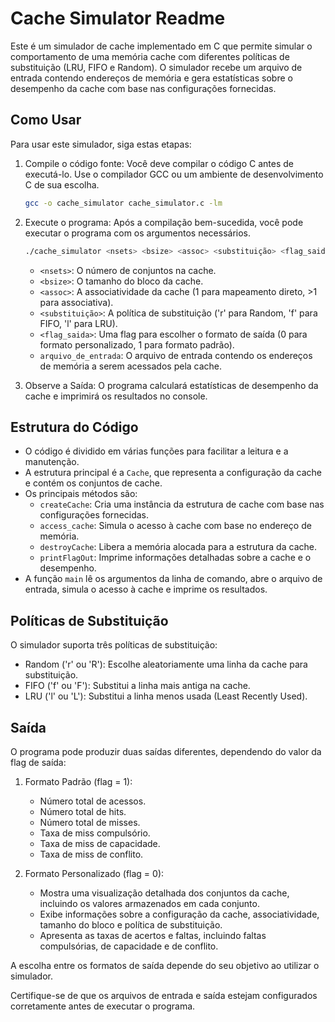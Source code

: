 # Cache Simulator Readme

Este é um simulador de cache implementado em C que permite simular o comportamento de uma memória cache com diferentes políticas de substituição (LRU, FIFO e Random). O simulador recebe um arquivo de entrada contendo endereços de memória e gera estatísticas sobre o desempenho da cache com base nas configurações fornecidas.

## Como Usar

Para usar este simulador, siga estas etapas:

1. Compile o código fonte: Você deve compilar o código C antes de executá-lo. Use o compilador GCC ou um ambiente de desenvolvimento C de sua escolha.

   ```bash
   gcc -o cache_simulator cache_simulator.c -lm
   ```

2. Execute o programa: Após a compilação bem-sucedida, você pode executar o programa com os argumentos necessários.

   ```bash
   ./cache_simulator <nsets> <bsize> <assoc> <substituição> <flag_saida> arquivo_de_entrada
   ```

   - `<nsets>`: O número de conjuntos na cache.
   - `<bsize>`: O tamanho do bloco da cache.
   - `<assoc>`: A associatividade da cache (1 para mapeamento direto, >1 para associativa).
   - `<substituição>`: A política de substituição ('r' para Random, 'f' para FIFO, 'l' para LRU).
   - `<flag_saida>`: Uma flag para escolher o formato de saída (0 para formato personalizado, 1 para formato padrão).
   - `arquivo_de_entrada`: O arquivo de entrada contendo os endereços de memória a serem acessados pela cache.

3. Observe a Saída: O programa calculará estatísticas de desempenho da cache e imprimirá os resultados no console.

## Estrutura do Código

- O código é dividido em várias funções para facilitar a leitura e a manutenção.
- A estrutura principal é a `Cache`, que representa a configuração da cache e contém os conjuntos de cache.
- Os principais métodos são:
  - `createCache`: Cria uma instância da estrutura de cache com base nas configurações fornecidas.
  - `access_cache`: Simula o acesso à cache com base no endereço de memória.
  - `destroyCache`: Libera a memória alocada para a estrutura da cache.
  - `printFlagOut`: Imprime informações detalhadas sobre a cache e o desempenho.
- A função `main` lê os argumentos da linha de comando, abre o arquivo de entrada, simula o acesso à cache e imprime os resultados.

## Políticas de Substituição

O simulador suporta três políticas de substituição:

- Random ('r' ou 'R'): Escolhe aleatoriamente uma linha da cache para substituição.
- FIFO ('f' ou 'F'): Substitui a linha mais antiga na cache.
- LRU ('l' ou 'L'): Substitui a linha menos usada (Least Recently Used).

## Saída

O programa pode produzir duas saídas diferentes, dependendo do valor da flag de saída:

1. Formato Padrão (flag = 1):
   - Número total de acessos.
   - Número total de hits.
   - Número total de misses.
   - Taxa de miss compulsório.
   - Taxa de miss de capacidade.
   - Taxa de miss de conflito.

2. Formato Personalizado (flag = 0):
   - Mostra uma visualização detalhada dos conjuntos da cache, incluindo os valores armazenados em cada conjunto.
   - Exibe informações sobre a configuração da cache, associatividade, tamanho do bloco e política de substituição.
   - Apresenta as taxas de acertos e faltas, incluindo faltas compulsórias, de capacidade e de conflito.

A escolha entre os formatos de saída depende do seu objetivo ao utilizar o simulador.

Certifique-se de que os arquivos de entrada e saída estejam configurados corretamente antes de executar o programa.
